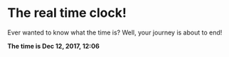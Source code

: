 # The real time clock!

Ever wanted to know what the time is? Well, your journey is about to end!

**The time is Dec 12, 2017, 12:06**